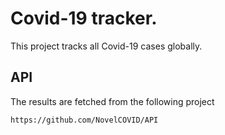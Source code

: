 # Covid-19 tracker.

This project tracks all Covid-19 cases globally.

## API

The results are fetched from the following project

```
https://github.com/NovelCOVID/API
```